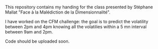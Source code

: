 This repository contains my handing for the class presented by Stéphane Mallat "Face à la Malédiction de la Dimensionnalité".

I have worked on the CFM challenge: the goal is to predict the volatility between 2pm and 4pm knowing all the volatilies within a 5 mn interval between 9am and 2pm.

Code should be uploaded soon.


